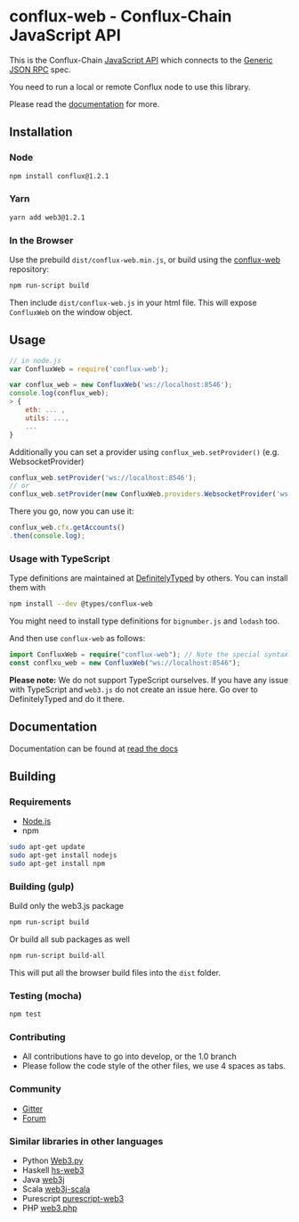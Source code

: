 

# conflux-web - Conflux-Chain JavaScript API


This is the Conflux-Chain [JavaScript API][docs]
which connects to the [Generic JSON RPC](https://phabricator.conflux-chain.org/w/javascript_api/) spec.


You need to run a local or remote Conflux node to use this library.

Please read the [documentation][docs] for more.

## Installation

### Node

```bash
npm install conflux@1.2.1
```

### Yarn

```bash
yarn add web3@1.2.1
```


### In the Browser

Use the prebuild ``dist/conflux-web.min.js``, or
build using the [conflux-web][repo] repository:

```bash
npm run-script build
```

Then include `dist/conflux-web.js` in your html file.
This will expose `ConfluxWeb` on the window object.

## Usage

```js
// in node.js
var ConfluxWeb = require('conflux-web');

var conflux_web = new ConfluxWeb('ws://localhost:8546');
console.log(conflux_web);
> {
    eth: ... ,
    utils: ...,
    ...
}
```

Additionally you can set a provider using `conflux_web.setProvider()` (e.g. WebsocketProvider)

```js
conflux_web.setProvider('ws://localhost:8546');
// or
conflux_web.setProvider(new ConfluxWeb.providers.WebsocketProvider('ws://localhost:8546'));
```

There you go, now you can use it:

```js
conflux_web.cfx.getAccounts()
.then(console.log);
```

### Usage with TypeScript

Type definitions are maintained at [DefinitelyTyped](https://github.com/DefinitelyTyped/DefinitelyTyped) by others. You can install them with

```bash
npm install --dev @types/conflux-web
```

You might need to install type definitions for `bignumber.js` and `lodash` too.

And then use `conflux-web` as follows:

```typescript
import ConfluxWeb = require("conflux-web"); // Note the special syntax! Copy this line when in doubt!
const conflxu_web = new ConfluxWeb("ws://localhost:8546");
```

**Please note:** We do not support TypeScript ourselves. If you have any issue with TypeScript and `web3.js` do not create an issue here. Go over to DefinitelyTyped and do it there.

## Documentation

Documentation can be found at [read the docs][docs]


## Building

### Requirements

* [Node.js](https://nodejs.org)
* npm

```bash
sudo apt-get update
sudo apt-get install nodejs
sudo apt-get install npm
```

### Building (gulp)

Build only the web3.js package

```bash
npm run-script build
```

Or build all sub packages as well

```bash
npm run-script build-all
```

This will put all the browser build files into the `dist` folder.


### Testing (mocha)

```bash
npm test
```

### Contributing

- All contributions have to go into develop, or the 1.0 branch
- Please follow the code style of the other files, we use 4 spaces as tabs.

### Community
 - [Gitter](https://gitter.im/ethereum/web3.js?source=orgpage)
 - [Forum](https://forum.ethereum.org/categories/ethereum-js)


### Similar libraries in other languages
 - Python [Web3.py](https://github.com/pipermerriam/web3.py)
 - Haskell [hs-web3](https://github.com/airalab/hs-web3)		   
 - Java [web3j](https://github.com/web3j/web3j)		   
 - Scala [web3j-scala](https://github.com/mslinn/web3j-scala)
 - Purescript [purescript-web3](https://github.com/f-o-a-m/purescript-web3)
 - PHP [web3.php](https://github.com/sc0Vu/web3.php)


[repo]: https://github.com/ethereum/web3.js
[docs]: http://web3js.readthedocs.io/
[npm-image]: https://badge.fury.io/js/web3.png
[npm-url]: https://npmjs.org/package/web3
[travis-image]: https://travis-ci.org/ethereum/web3.js.svg
[travis-url]: https://travis-ci.org/ethereum/web3.js
[dep-image]: https://david-dm.org/ethereum/web3.js.svg
[dep-url]: https://david-dm.org/ethereum/web3.js
[dep-dev-image]: https://david-dm.org/ethereum/web3.js/dev-status.svg
[dep-dev-url]: https://david-dm.org/ethereum/web3.js#info=devDependencies
[coveralls-image]: https://coveralls.io/repos/ethereum/web3.js/badge.svg?branch=master
[coveralls-url]: https://coveralls.io/r/ethereum/web3.js?branch=1.x
[waffle-image]: https://badge.waffle.io/ethereum/web3.js.svg?label=ready&title=Ready
[waffle-url]: https://waffle.io/ethereum/web3.js
